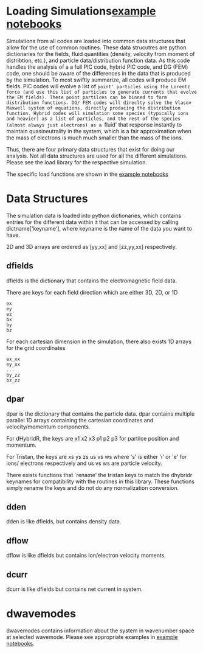 # Loading Simulations[example notebooks](../notebooks)

Simulations from all codes are loaded into common data structures that allow for the use of common routines. These data strucutres are python dictionaries for the fields, fluid quantities (density, velocity from moment of distribtion, etc.), and particle data/distribution function data. As this code handles the analysis of a a full PIC code, hybrid PIC code, and DG (FEM) code, one should be aware of the differences in the data that is produced by the simulation. To most swiftly summarize, all codes will produce EM fields. PIC codes will evolve a list of `point' particles using the Lorentz force (and use this list of particles to generate currents that evolve the EM fields). These point partilces can be binned to form distribution functions. DG/ FEM codes will direclty solve the Vlasov Maxwell system of equations, directly producing the distribution function. Hybrid codes will simulation some species (typically ions and heavier) as a list of particles, and the rest of the species (almost always just electrons) as a `fluid' that response instantly to maintain quasineutrality in the system, which is a fair approximation when the mass of electrons is much much smaller than the mass of the ions.

Thus, there are four primary data structures that exist for doing our analysis. Not all data structures are used for all the different simulations. Please see the load library for the respective simulation.

The specific load functions are shown in the [example notebooks](../notebooks)

# Data Structures

The simulation data is loaded into python dictionaries, which contains entries for the different data within it that can be accessed by calling dictname['keyname'], where keyname is the name of the data you want to have.

2D and 3D arrays are ordered as [yy,xx] and [zz,yy,xx] respectively.

## dfields

dfields is the dictionary that contains the electromagnetic field data.

There are keys for each field direction which are either 3D, 2D, or 1D

	ex
	ey
	ez
	bx
	by
	bz

For each cartesian dimension in the simulation, there also exists 1D arrays for the grid coordinates

	ex_xx
	ey_xx
	...
	by_zz
	bz_zz

## dpar

dpar is the dictionary that contains the particle data. dpar contains multiple parallel 1D arrays containing the cartesian coordinates and velocity/momentum components.

For dHybridR, the keys are
	x1
	x2
	x3
	p1
	p2
	p3
for partilce position and momentum.

For Tristan, the keys are
	xs
	ys
	zs
	us
	vs
	ws
where 's' is either 'i' or 'e' for ions/ electrons respectively and us vs ws are particle velocity.


There exists functions that `rename' the tristan keys to match the dhybridr keynames for compatibility with the routines in this library. These functions simply rename the keys and do not do any normalization conversion.

## dden

dden is like dfields, but contains density data.

## dflow

dflow is like dfields but contains ion/electron velocity moments.

## dcurr

dcurr is like dfields but contains net current in system.

# dwavemodes

dwavemodes contains information about the system in wavenumber space at selected wavemode. Please see appropriate examples in [example notebooks](../notebooks). 







